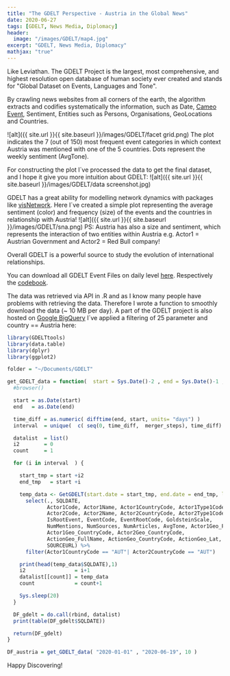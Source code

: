 ```yaml
---
title: "The GDELT Perspective - Austria in the Global News"
date: 2020-06-27
tags: [GDELT, News Media, Diplomacy]
header:
  image: "/images/GDELT/map4.jpg"
excerpt: "GDELT, News Media, Diplomacy"
mathjax: "true"
---
```


Like Leviathan. The GDELT Project is the largest, most comprehensive, and highest resolution open database of human society ever created and stands for
"Global Dataset on Events, Languages and Tone".

By crawling news websites from all corners of the earth, the algorithm extracts and codifies systematically the information, such as Date, [Cameo Event](http://data.gdeltproject.org/documentation/CAMEO.Manual.1.1b3.pdf),
Sentiment, Entities such as Persons, Organisations, GeoLocations and Countries.

![alt]({{ site.url }}{{ site.baseurl }}/images/GDELT/facet grid.png)
The plot indicates the 7 (out of 150) most frequent event categories in which context Austria was mentioned with one of the 5 countries. Dots represent the weekly sentiment (AvgTone).

For constructing the plot I´ve processed the data to get the final dataset, and I hope it give you more intuition about GDELT: ![alt]({{ site.url }}{{ site.baseurl }}/images/GDELT/data screenshot.jpg)

GDELT has a great ability for modelling network dynamics with packages like [visNetwork](https://cran.rstudio.com/web/packages/visNetwork/vignettes/Introduction-to-visNetwork.html). Here I´ve created a simple plot representing the average sentiment (color) and frequency (size) of the events and the countries in relationship with Austria!
![alt]({{ site.url }}{{ site.baseurl }}/images/GDELT/sna.png)
PS: Austria has also a size and sentiment, which represents the interaction of two entities within Austria e.g. Actor1 = Austrian Government and Actor2 = Red Bull company!

Overall GDELT is a powerful source to study the evolution of international relationships.

You can download all GDELT Event Files on daily level [here](http://data.gdeltproject.org/events/index.html). Respectively the [codebook](http://data.gdeltproject.org/documentation/GDELT-Event_Codebook-V2.0.pdf).

The data was retrieved via API in .R and as I know many people have problems with retrieving the data. Therefore I wrote a function to smoothly download the data (~ 10 MB per day). A part of the GDELT project is also hosted on [Google BigQuery](https://console.cloud.google.com/bigquery?p=gdelt-bq&d=gdeltv2&page=dataset&project=gdelt-265500&folder=&organizationId=) I´ve applied a filtering of 25 parameter and country == Austria here:

```r
library(GDELTtools)
library(data.table)
library(dplyr)
library(ggplot2)

folder = "~/Documents/GDELT"

get_GDELT_data = function(  start = Sys.Date()-2 , end = Sys.Date()-1 , merger_steps = 5) {
  #browser()

  start = as.Date(start)
  end   = as.Date(end)

  time_diff = as.numeric( difftime(end, start, units= "days") )
  interval  = unique(  c( seq(0, time_diff,  merger_steps), time_diff) )

  datalist  = list()
  i2        = 0
  count     = 1

  for (i in interval  ) {

    start_tmp = start +i2
    end_tmp   = start +i

    temp_data <- GetGDELT(start.date = start_tmp, end.date = end_tmp, local.folder = folder ) %>%
      select(., SQLDATE,
             Actor1Code, Actor1Name, Actor1CountryCode, Actor1Type1Code,
             Actor2Code, Actor2Name, Actor2CountryCode, Actor2Type1Code,
             IsRootEvent, EventCode, EventRootCode, GoldsteinScale,
             NumMentions, NumSources, NumArticles, AvgTone, Actor1Geo_FullName, Actor2Geo_FullName,
             Actor1Geo_CountryCode, Actor2Geo_CountryCode,
             ActionGeo_FullName, ActionGeo_CountryCode, ActionGeo_Lat, ActionGeo_Long,
             SOURCEURL) %>%
      filter(Actor1CountryCode == "AUT"| Actor2CountryCode == "AUT")

    print(head(temp_data$SQLDATE),1)
    i2                = i+1
    datalist[[count]] = temp_data
    count             = count+1

    Sys.sleep(20)
  }

  DF_gdelt = do.call(rbind, datalist)
  print(table(DF_gdelt$SQLDATE))

  return(DF_gdelt)
}

DF_austria = get_GDELT_data( "2020-01-01" , "2020-06-19", 10 )
```

Happy Discovering!
